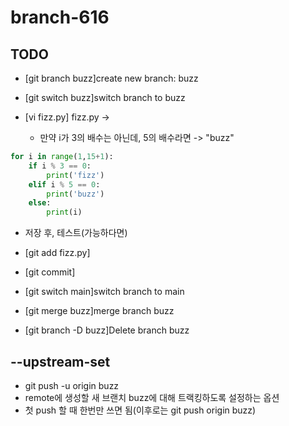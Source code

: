 # branch-616

## TODO

- [git branch buzz]create new branch: buzz

- [git switch buzz]switch branch to buzz
- [vi fizz.py] fizz.py ->
	- 만약 i가 3의 배수는 아닌데, 5의 배수라면 -> "buzz"
```python
for i in range(1,15+1):
    if i % 3 == 0:
        print('fizz')
    elif i % 5 == 0:
        print('buzz')
    else:
        print(i)
```
- 저장 후, 테스트(가능하다면)
- [git add fizz.py]
- [git commit]

- [git switch main]switch branch to main
- [git merge buzz]merge branch buzz
- [git branch -D buzz]Delete branch buzz

## --upstream-set
- git push -u origin buzz
- remote에 생성할 새 브랜치 buzz에 대해 트랙킹하도록 설정하는 옵션
- 첫 push 할 때 한번만 쓰면 됨(이후로는 git push origin buzz)
